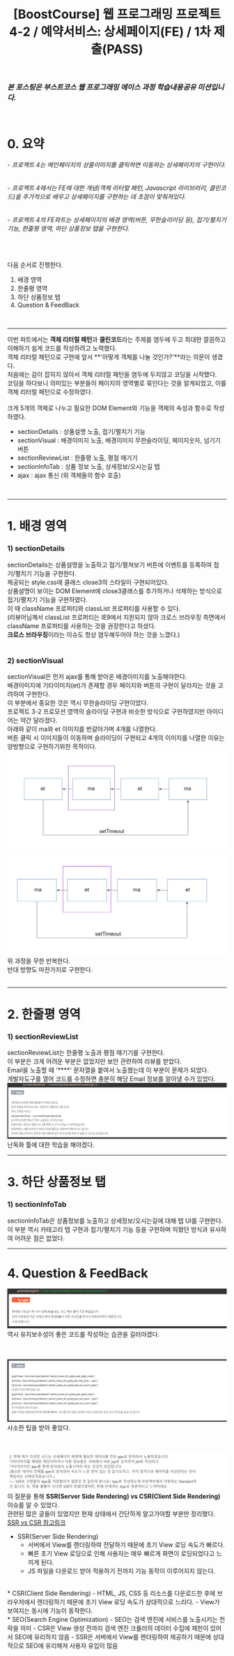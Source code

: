 ﻿---
layout: post
title: '[BoostCourse] 웹 프로그래밍 프로젝트 4-2 / 예약서비스: 상세페이지(FE) / 1차 제출(PASS)'
tags: [BoostCourse]
image: '/images/posts/boostcourse.JPG'
---

### *본 포스팅은 부스트코스 웹 프로그래밍 에이스 과정 학습내용공유 미션입니다.*  

<br/>

# 0. 요약
###### - 프로젝트 4는 메인페이지의 상품이미지를 클릭하면 이동하는 상세페이지의 구현이다.  
###### - 프로젝트 4에서는 FE에 대한 개념(객체 리터럴 패턴, Javascript 라이브러리, 클린코드)을 추가적으로 배우고 상세페이지를 구현하는 데 초점이 맞춰져있다.  
###### - 프로젝트 4의 FE파트는 상세페이지의 배경 영역(버튼, 무한슬리이딩 등), 접기/펼치기 기능, 한줄평 영역, 하단 상품정보 탭을 구현한다.


<br/>

다음 순서로 진행한다.  
1. 배경 영역 
2. 한줄평 영역  
3. 하단 상품정보 탭  
4. Question & FeedBack  
  
<br/>

*****
이번 파트에서는 **객체 리터럴 패턴**과 **클린코드**라는 주제를 염두에 두고 최대한 깔끔하고 이해하기 쉽게 코드를 작성하려고 노력했다.  
객체 리터럴 패턴으로 구현에 앞서 **'어떻게 객체를 나눌 것인가?'**라는 의문이 생겼다.  
처음에는 감이 잡히지 않아서 객체 리터럴 패턴을 염두에 두지않고 코딩을 시작했다.  
코딩을 하다보니 의미있는 부분들이 페이지의 영역별로 묶인다는 것을 알게되었고, 이를 객체 리터럴 패턴으로 수정하였다.  
<br/>
크게 5개의 객체로 나누고 필요한 DOM Element와 기능을 객체의 속성과 함수로 작성하였다.  
* sectionDetails : 상품설명 노출, 접기/펼치기 기능  
* sectionVisual : 배경이미지 노출, 배경이미지 무한슬라이딩, 페이지숫자, 넘기기 버튼  
* sectionReviewList : 한줄평 노출, 평점 매기기  
* sectionInfoTab : 상품 정보 노출, 상세정보/오시는길 탭  
* ajax : ajax 통신 (위 객체들의 함수 호출)  
<br/>

*****

# 1. 배경 영역
### 1) sectionDetails
sectionDetails는 상품설명을 노출하고 접기/펼쳐보기 버튼에 이벤트를 등록하여 접기/펼치기 기능을 구현한다.  
제공되는 style.css에 클래스 close3의 스타일이 구현되어있다.  
상품설명이 보이는 DOM Element에 close3클래스를 추가하거나 삭제하는 방식으로 접기/펼치기 기능을 구현하였다.  
이 때 className 프로퍼티와 classList 프로퍼티를 사용할 수 있다.  
(리뷰어님께서 classList 프로퍼티는 IE9에서 지원되지 않아 크로스 브라우징 측면에서 className 프로퍼티를 사용하는 것을 권장한다고 하셨다.  
**크로스 브라우징**이라는 이슈도 항상 염두해두어야 하는 것을 느꼈다.)  
<br/>

### 2) sectionVisual
sectionVisual은 먼저 ajax를 통해 받아온 배경이미지를 노출해야한다.  
배경이미지에 기타이미지(et)가 존재할 경우 페이지와 버튼의 구현이 달라지는 것을 고려하여 구현한다.  
이 부분에서 중요한 것은 역시 무한슬라이딩 구현이었다.  
프로젝트 3-2 프로모션 영역의 슬라이딩 구현과 비슷한 방식으로 구현하였지만 아이디어는 약간 달라졌다.  
아래와 같이 ma와 et 이미지를 번갈아가며 4개를 나열한다.  
버튼 클릭 시 이미지들이 이동하며 슬라이딩이 구현되고 4개의 이미지를 나열한 이유는 양방향으로 구현하기위한 목적이다.  
![Alt text](/images/posts/post_3/post_3_sliding_1.JPG)
![Alt text](/images/posts/post_3/post_3_sliding_2.JPG)
위 과정을 무한 반복한다.  
반대 방향도 마찬가지로 구현한다.  
<br/>

*****

# 2. 한줄평 영역
### 1) sectionReviewList
sectionReviewList는 한줄평 노출과 평점 매기기를 구현한다.  
이 부분은 크게 어려운 부분은 없었지만 보안 관련하여 리뷰를 받았다.  
Email을 노출할 때 '****' 문자열을 붙여서 노출했는데 이 부분이 문제가 되었다.  
개발자도구를 열어 코드를 수정하면 충분히 해당 Email 정보를 알아낼 수가 있었다.  
![Alt text](/images/posts/post_3/post_3_feedback_1.JPG)
난독화 툴에 대한 학습을 해야겠다.
<br/>

*****

# 3. 하단 상품정보 탭
### 1) sectionInfoTab
sectionInfoTab은 상품정보를 노출하고 상세정보/오시는길에 대해 탭 UI를 구현한다.  
이 부분 역시 카테고리 탭 구현과 접기/펼치기 기능 등을 구현하며 익혔던 방식과 유사하여 어려운 점은 없었다.
<br/>

*****

# 4. Question & FeedBack
![Alt text](/images/posts/post_3/post_3_feedback_2.JPG)
역시 유지보수성이 좋은 코드를 작성하는 습관을 길러야겠다. 
<br/><br/><br/>

![Alt text](/images/posts/post_3/post_3_feedback_3.JPG)
사소한 팁을 받아 좋았다.
<br/><br/><br/>

![Alt text](/images/posts/post_3/post_3_feedback_4.JPG)
이 질문을 통해 **SSR(Server Side Rendering) vs CSR(Client Side Rendering)** 이슈를 알 수 있었다.  
관련된 많은 글들이 있었지만 현재 상태에서 간단하게 알고가야할 부분만 정리했다.
[SSR vs CSR 참고링크](https://velog.io/@rjs1197/SSR%EA%B3%BC-CSR%EC%9D%98-%EC%B0%A8%EC%9D%B4%EB%A5%BC-%EC%95%8C%EC%95%84%EB%B3%B4%EC%9E%90)  
* SSR(Server Side Rendering)
    - 서버에서 View를 렌더링하여 전달하기 때문에 초기 View 로딩 속도가 빠르다.
    - 빠른 초기 View 로딩으로 인해 사용자는 매우 빠르게 화면이 로딩되었다고 느끼게 된다.
    - JS 파일을 다운로드 받아 적용하기 전까지 기능 동작이 이루어지지 않는다.
<br/>
* CSR(Client Side Rendering)
    - HTML, JS, CSS 등 리소스를 다운로드한 후에 브라우저에서 렌더링하기 때문에 초기 View 로딩 속도가 상대적으로 느리다.
    - View가 보여지는 동시에 기능이 동작한다.
<br/>
* SEO(Search Engine Optimization)
    - SEO는 검색 엔진에 서비스를 노출시키는 전략을 의미
    - CSR은 View 생성 전까지 검색 엔진 크롤러의 데이터 수집에 제한이 있어서 SEO에 유리하지 않음
    - SSR은 서버에서 View를 렌더링하여 제공하기 때문에 상대적으로 SEO에 유리해져 사용자 유입이 많음
 <br/>